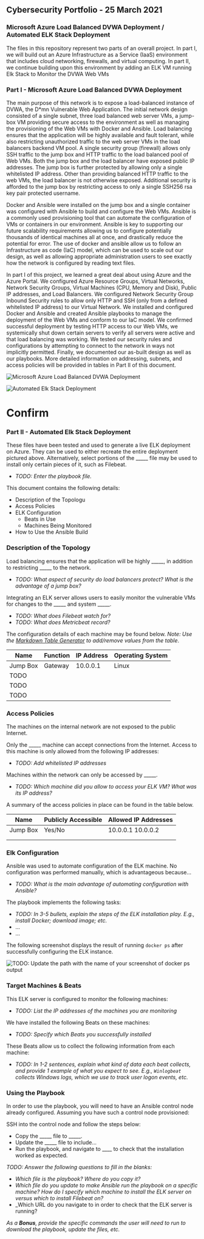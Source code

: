 ## Cybersecurity Portfolio - 25 March 2021

### Microsoft Azure Load Balanced DVWA Deployment / Automated ELK Stack Deployment

The files in this repository represent two parts of an overall project.  In part I, we will build out an Azure Infrastructure as a Service (IaaS) environment that includes cloud networking, firewalls, and virtual computing.  In part II, we continue building upon this environment by adding an ELK VM running Elk Stack to Monitor the DVWA Web VMs

### Part I - Microsoft Azure Load Balanced DVWA Deployment

The main purpose of this network is to expose a load-balanced instance of DVWA, the D*mn Vulnerable Web Application.  The initial network design consisted of a single subnet, three load balanced web server VMs, a jump-box VM providing secure access to the environment as well as managing the provisioning of the Web VMs with Docker and Ansible.  Load balancing ensures that the application will be highly available and fault tolerant, while also restricting unauthorized traffic to the web server VMs in the load balancers backend VM pool.  A single security group (firewall) allows only SSH traffic to the jump box and HTTP traffic to the load balanced pool of Web VMs.  Both the jump box and the load balancer have exposed public IP addresses.  The jump box is further protected by allowing only a single whitelisted IP address.  Other than providing balanced HTTP traffic to the web VMs, the load balancer is not otherwise exposed.  Additional security is afforded to the jump box by restricting access to only a single SSH256 rsa key pair protected username.  

Docker and Ansible were installed on the jump box and a single container was configured with Ansible to build and configure the Web VMs.  Ansible is a commonly used provisioning tool that can automate the configuration of VMs or containers in our environment.  Ansible is key to supporting our future scalability requirements allowing us to configure potentially thousands of identical machines all at once, and drastically reduce the potential for error.  The use of docker and ansible allow us to follow an Infrastructure as code (IaC) model, which can be used to scale out our design, as well as allowing appropriate administration users to see exactly how the network is configured by reading text files.

In part I of this project, we learned a great deal about using Azure and the Azure Portal.  We configured Azure Resource Groups, Virtual Networks, Network Security Groups, Virtual Machines (CPU, Memory and Disk), Public IP addresses, and Load Balancers.  We configured Network Security Group Inbound Security rules to allow only HTTP and SSH (only from a defined whitelisted IP address) to our Virtual Network.  We installed and configured Docker and Ansible and created Ansible playbooks to manage the deployment of the Web VMs and conform to our IaC model.  We confirmed successful deployment by testing HTTP access to our Web VMs, we systemically shut down certain servers to verify all servers were active and that load balancing was working.  We tested our security rules and configurations by attempting to connect to the network in ways not implicitly permitted.  Finally, we documented our as-built design as well as our playbooks.  More detailed information on addressing, subnets, and access policies will be provided in tables in Part II of this document.

![Microsoft Azure Load Balanced DVWA Deployment](images/Project_1_Part_1.png)

![Automated Elk Stack Deployment](images/Project_1_Part_2.png)


# Confirm


### Part II - Automated Elk Stack Deployment








These files have been tested and used to generate a live ELK deployment on Azure. They can be used to either recreate the entire deployment pictured above. Alternatively, select portions of the _____ file may be used to install only certain pieces of it, such as Filebeat.

  - _TODO: Enter the playbook file._

This document contains the following details:
- Description of the Topologu
- Access Policies
- ELK Configuration
  - Beats in Use
  - Machines Being Monitored
- How to Use the Ansible Build


### Description of the Topology



Load balancing ensures that the application will be highly _____, in addition to restricting _____ to the network.
- _TODO: What aspect of security do load balancers protect? What is the advantage of a jump box?_

Integrating an ELK server allows users to easily monitor the vulnerable VMs for changes to the _____ and system _____.
- _TODO: What does Filebeat watch for?_
- _TODO: What does Metricbeat record?_

The configuration details of each machine may be found below.
_Note: Use the [Markdown Table Generator](http://www.tablesgenerator.com/markdown_tables) to add/remove values from the table_.

| Name     | Function | IP Address | Operating System |
|----------|----------|------------|------------------|
| Jump Box | Gateway  | 10.0.0.1   | Linux            |
| TODO     |          |            |                  |
| TODO     |          |            |                  |
| TODO     |          |            |                  |

### Access Policies

The machines on the internal network are not exposed to the public Internet.

Only the _____ machine can accept connections from the Internet. Access to this machine is only allowed from the following IP addresses:
- _TODO: Add whitelisted IP addresses_

Machines within the network can only be accessed by _____.
- _TODO: Which machine did you allow to access your ELK VM? What was its IP address?_

A summary of the access policies in place can be found in the table below.

| Name     | Publicly Accessible | Allowed IP Addresses |
|----------|---------------------|----------------------|
| Jump Box | Yes/No              | 10.0.0.1 10.0.0.2    |
|          |                     |                      |
|          |                     |                      |

### Elk Configuration

Ansible was used to automate configuration of the ELK machine. No configuration was performed manually, which is advantageous because...
- _TODO: What is the main advantage of automating configuration with Ansible?_

The playbook implements the following tasks:
- _TODO: In 3-5 bullets, explain the steps of the ELK installation play. E.g., install Docker; download image; etc._
- ...
- ...

The following screenshot displays the result of running `docker ps` after successfully configuring the ELK instance.

![TODO: Update the path with the name of your screenshot of docker ps output](Images/docker_ps_output.png)

### Target Machines & Beats
This ELK server is configured to monitor the following machines:
- _TODO: List the IP addresses of the machines you are monitoring_

We have installed the following Beats on these machines:
- _TODO: Specify which Beats you successfully installed_

These Beats allow us to collect the following information from each machine:
- _TODO: In 1-2 sentences, explain what kind of data each beat collects, and provide 1 example of what you expect to see. E.g., `Winlogbeat` collects Windows logs, which we use to track user logon events, etc._

### Using the Playbook
In order to use the playbook, you will need to have an Ansible control node already configured. Assuming you have such a control node provisioned:

SSH into the control node and follow the steps below:
- Copy the _____ file to _____.
- Update the _____ file to include...
- Run the playbook, and navigate to ____ to check that the installation worked as expected.

_TODO: Answer the following questions to fill in the blanks:_
- _Which file is the playbook? Where do you copy it?_
- _Which file do you update to make Ansible run the playbook on a specific machine? How do I specify which machine to install the ELK server on versus which to install Filebeat on?_
- _Which URL do you navigate to in order to check that the ELK server is running?

_As a **Bonus**, provide the specific commands the user will need to run to download the playbook, update the files, etc._
